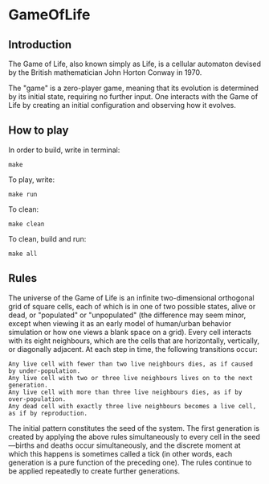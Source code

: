 # GameOfLife

## Introduction

  The Game of Life, also known simply as Life, is a cellular automaton devised by the British mathematician 
  John Horton Conway in 1970.

  The "game" is a zero-player game, meaning that its evolution is determined by its initial state, requiring 
  no further input. One interacts with the Game of Life by creating an initial configuration and observing 
  how it evolves.

## How to play

  In order to build, write in terminal:
  
    make
    
  To play, write:
  
    make run
    
  To clean:
  
    make clean
    
  To clean, build and run:
  
    make all
  
## Rules

  The universe of the Game of Life is an infinite two-dimensional orthogonal grid of square cells, each of 
  which is in one of two possible states, alive or dead, or "populated" or "unpopulated" (the difference may 
  seem minor, except when viewing it as an early model of human/urban behavior simulation or how one views a
  blank space on a grid). Every cell interacts with its eight neighbours, which are the cells that are horizontally,
  vertically, or diagonally adjacent. At each step in time, the following transitions occur:

    Any live cell with fewer than two live neighbours dies, as if caused by under-population.
    Any live cell with two or three live neighbours lives on to the next generation.
    Any live cell with more than three live neighbours dies, as if by over-population.
    Any dead cell with exactly three live neighbours becomes a live cell, as if by reproduction.

  The initial pattern constitutes the seed of the system. The first generation is created by applying the above rules 
  simultaneously to every cell in the seed—births and deaths occur simultaneously, and the discrete moment at which this 
  happens is sometimes called a tick (in other words, each generation is a pure function of the preceding one). The rules 
  continue to be applied repeatedly to create further generations.
